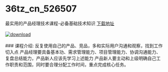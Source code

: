 # 36tz_cn_526507
最实用的产品经理技术课程-必备基础技术知识
[下载地址](http://www.36tz.cn/article/526507 "下载地址")
<br/></br>[![download](http://36tz.cn/muke_img/2019_08_2-84-300x197.png "下载地址")](http://www.36tz.cn/article/526507 "下载地址")
<br/></br>### 课程介绍:
反复使用自己的产品、竞品，多和实际用户沟通和观察，找到工作切入点
产品经理要具备基本功、需求管理能力、项目管理能力、协调沟通能力、复盘总结能力，产品新人应该先学习上述能力
产品新人要主动和上级明确自己工作职责和范围，同时要合理分配工作时间，重点完成核心任务。


